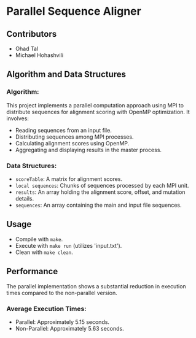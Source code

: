# Parallel Sequence Aligner

## Contributors
- Ohad Tal 
- Michael Hohashvili

## Algorithm and Data Structures 

### Algorithm:
This project implements a parallel computation approach using MPI to distribute sequences for alignment scoring with OpenMP optimization. It involves:
- Reading sequences from an input file.
- Distributing sequences among MPI processes.
- Calculating alignment scores using OpenMP.
- Aggregating and displaying results in the master process.

### Data Structures:
- `scoreTable`: A matrix for alignment scores.
- `local sequences`: Chunks of sequences processed by each MPI unit.
- `results`: An array holding the alignment score, offset, and mutation details.
- `sequences`: An array containing the main and input file sequences.

## Usage
- Compile with `make`. 
- Execute with `make run` (utilizes 'input.txt').
- Clean with `make clean`.

## Performance
The parallel implementation shows a substantial reduction in execution times compared to the non-parallel version.

### Average Execution Times:
- Parallel: Approximately 5.15 seconds.
- Non-Parallel: Approximately 5.63 seconds.
